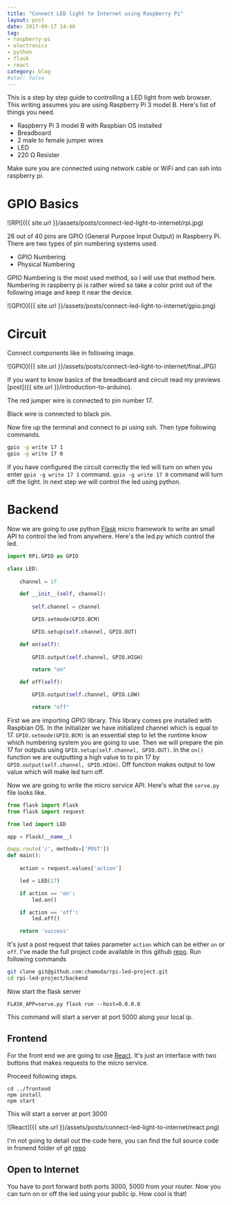 ```yaml
---
title: "Connect LED light to Internet using Raspberry Pi"
layout: post
date: 2017-09-17 14:40
tag:
- raspberry-pi
- electronics
- python
- flask
- react
category: blog
#star: false
---
```


This is a step by step guide to controlling a LED light from web browser. This writing assumes you are using Raspberry Pi 3 model B. Here's list of things you need.

* Raspberry Pi 3 model B with Raspbian OS installed
* Breadboard 
* 2 male to female jumper wires
* LED
* 220 Ω Resister

Make sure you are connected using network cable or WiFi and can ssh into raspberry pi. 

# GPIO Basics

![RPI]({{ site.url }}/assets/posts/connect-led-light-to-internet/rpi.jpg)

26 out of 40 pins are GPIO (General Purpose Input Output) in Raspberry Pi. There are two types of pin numbering systems used.

* GPIO Numbering 
* Physical Numbering

GPIO Numbering is the most used method, so I will use that method here. Numbering in raspberry pi is rather wired so take a color print out of the following image and keep it near the device.

![GPIO]({{ site.url }}/assets/posts/connect-led-light-to-internet/gpio.png)

# Circuit

Connect components like in following image.

![GPIO]({{ site.url }}/assets/posts/connect-led-light-to-internet/final.JPG)

If you want to know basics of the breadboard and circuit read my previews [post]({{ site.url }}/introduction-to-arduino). 

The red jumper wire is connected to pin number 17. 

Black wire is connected to black pin. 

Now fire up the terminal and connect to pi using ssh. Then type following commands.

```bash
gpio -g write 17 1
gpio -g write 17 0
```

If you have configured the circuit correctly the led will turn on when you enter `gpio -g write 17 1` command. `gpio -g write 17 0` command will turn off the light. In next step we will control the led using python.

# Backend

Now we are going to use python [Flask](http://flask.pocoo.org/) micro framework to write an small API to control the led from anywhere. Here's the led.py which control the led.

```python
import RPi.GPIO as GPIO

class LED:
	
	channel = 17

	def __init__(self, channel):
		
		self.channel = channel

		GPIO.setmode(GPIO.BCM)

		GPIO.setup(self.channel, GPIO.OUT)

	def on(self):
		
		GPIO.output(self.channel, GPIO.HIGH)

		return "on"

	def off(self):

		GPIO.output(self.channel, GPIO.LOW)

		return "off"
```

First we are importing GPIO library. This library comes pre installed with Raspbian OS. In the initializer we have initialized channel which is equal to 17. `GPIO.setmode(GPIO.BCM)` is an essential step to let the runtime know which numbering system you are going to use. Then we will prepare the pin 17 for outputs using `GPIO.setup(self.channel, GPIO.OUT)`. In the `on()` function we are outputting a high value to to pin 17 by `GPIO.output(self.channel, GPIO.HIGH)`. Off function makes output to low value which will make led turn off. 

Now we are going to write the micro service API. Here's what the `serve.py` file looks like.

```python
from flask import Flask
from flask import request

from led import LED

app = Flask(__name__)

@app.route('/', methods=['POST'])
def main():
	
	action = request.values['action']

	led = LED(17)

	if action == 'on':
		led.on()

	if action == 'off':
		led.off()

	return 'success'
```

It's just a post request that takes parameter `action` which can be either `on` or `off`. I've made the full project code available in this github [repo](https://github.com/chamoda/rpi-led-project). Run following commands

```bash
git clone git@github.com:chamoda/rpi-led-project.git
cd rpi-led-project/backend
```

Now start the flask server 

```
FLASK_APP=serve.py flask run --host=0.0.0.0
```

This command will start a server at port 5000 along your local ip.

## Frontend

For the front end we are going to use [React](https://facebook.github.io/react/). It's just an interface with two buttons that makes requests to the micro service.

Proceed following steps.

```
cd ../frontend
npm install
npm start
```

This will start a server at port 3000

![React]({{ site.url }}/assets/posts/connect-led-light-to-internet/react.png)

I'm not going to detail out the code here, you can find the full source code in fronend folder of git [repo](https://github.com/chamoda/rpi-led-project)

## Open to Internet

You have to port forward both ports 3000, 5000 from your router. Now you can turn on or off the led using your public ip. How cool is that!




